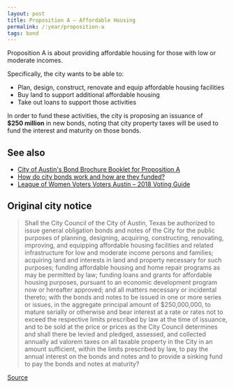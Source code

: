 ```yaml
---
layout: post
title: Proposition A – Affordable Housing
permalink: /:year/proposition-a
tags: bond
---
```


Proposition A is about providing affordable housing for those with low or
moderate incomes.

Specifically, the city wants to be able to:

* Plan, design, construct, renovate and equip affordable housing facilities
* Buy land to support additional affordable housing
* Take out loans to support those activities

<p>In order to fund these activities, the city is proposing an issuance of
<nobr><strong>$250 million</strong></nobr> in new bonds, noting that city
property taxes will be used to fund the interest and maturity on those
bonds.</p>

<!--
## What does “affordable housing” include in Austin? What are we actually
#funding?

TBD

## How much have we spent in the past in this category and on what types of
#projects?

TBD

## How many Austin city residents rely exclusively on this funding?

TBD

## How many Austin city employees rely exclusively on this funding? Outside
#contractors?

TBD

## Evaluation

TBD
-->

## See also

* [City of Austin's Bond Brochure Booklet for Proposition A](http://www.austintexas.gov/sites/default/files/files/Finance/CFO/2018-Bond/Prop_A_Affordable_Housing.pdf)
* [How do city bonds work and how are they funded?](/learn/municipal-bonds/)
* [League of Women Voters Voters Austin – 2018 Voting Guide](https://lwvaustin.org/voter-guide/)

## Original city notice

> Shall the City Council of the City of Austin, Texas be authorized to issue
> general obligation bonds and notes of the City for the public purposes of
> planning, designing, acquiring, constructing, renovating, improving, and
> equipping affordable housing facilities and related infrastructure for low and
> moderate income persons and families; acquiring land and interests in land and
> property necessary for such purposes; funding affordable housing and home
> repair programs as may be permitted by law; funding loans and grants for
> affordable housing purposes, pursuant to an economic development program now
> or hereafter approved; and all matters necessary or incidental thereto; with
> the bonds and notes to be issued in one or more series or issues, in the
> aggregate principal amount of $250,000,000, to mature serially or otherwise
> and bear interest at a rate or rates not to exceed the respective limits
> prescribed by law at the time of issuance, and to be sold at the price or
> prices as the City Council determines and shall there be levied and pledged,
> assessed, and collected annually ad valorem taxes on all taxable property in
> the City in an amount sufficient, within the limits prescribed by law, to pay
> the annual interest on the bonds and notes and to provide a sinking fund to
> pay the bonds and notes at maturity?

<p class="source"><a href="https://www.austintexas.gov/edims/document.cfm?id=307013">Source</a></p>
